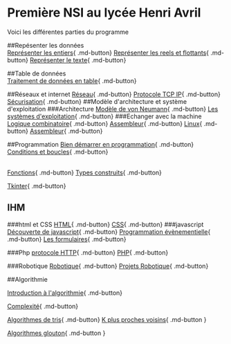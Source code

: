 # Première NSI au lycée Henri Avril




Voici les différentes parties du programme 

##Repésenter les données  
[Représenter les entiers](representation/base_numeration.md){ .md-button} [Représenter les reels et flottants](representation/reels_flottants.md){ .md-button} [Représenter le texte](representation/codage_texte.md){ .md-button}

##Table de données  
[Traitement de données en table](table_donnees/traitement_donnees.md){ .md-button}

##Réseaux et internet
[Réseau](archi/reseaux/reseau.md){ .md-button} [Protocole TCP IP](archi/reseaux/TCP_IP.md){ .md-button} [Sécurisation](archi/reseaux/securisation.md){ .md-button}
##Modèle d'architecture et système d'exploitation
###Architecture
[Modèle de von Neumann](archi/OS/vonneuman.md){ .md-button} [Les systèmes d'exploitation](archi/OS/OS.md){ .md-button} 
###Echanger avec la machine
[Logique combinatoire](archi/OS/logique_combinatoire.md){ .md-button}   [Assembleur](archi/OS/assembleur.md){ .md-button} 
[Linux](archi/OS/linux.md){ .md-button}   [Assembleur](archi/OS/assembleur.md){ .md-button} 

##Programmation
[Bien démarrer en programmation](Programmation/demarrer.md){ .md-button} [Conditions et boucles](Programmation/boucle.md){ .md-button}  
</br>

[Fonctions](Programmation/fonction.md){ .md-button}  [Types construits](Programmation/type.md){ .md-button} 
</br>

[Tkinter](Programmation/tkinter.md){ .md-button} 

## IHM
###html et CSS
[HTML](IHM/html/html.md){ .md-button} [CSS](IHM/html/css.md){ .md-button}
###javascript
[Découverte de javascript](IHM/javascript/exo_js.md){ .md-button} [Programmation évènementielle](IHM/javascript/programmation_evenementielle.md){ .md-button} [Les formulaires](IHM/javascript/formulaire.md){ .md-button}


###Php
[protocole HTTP](IHM/PHP/Protocole_HTTP.md){ .md-button} [PHP](IHM/PHP/TP_php.md){ .md-button}

###Robotique
[Robotique](IHM/robotique/robotique.md){ .md-button}	[Projets Robotique](IHM/robotique/projets.md){ .md-button}

##Algorithmie

[Introduction à l'algorithmie](algorithmie/intro_algo.md){ .md-button} 

[Complexité](algorithmie/complexite.md){ .md-button}  

[Algorithmes de tris](algorithmie/tris.md){ .md-button}  [K plus proches voisins](algorithmie/knn.md){ .md-button }   

[Algorithmes glouton](algorithmie/glouton.md){ .md-button }   


